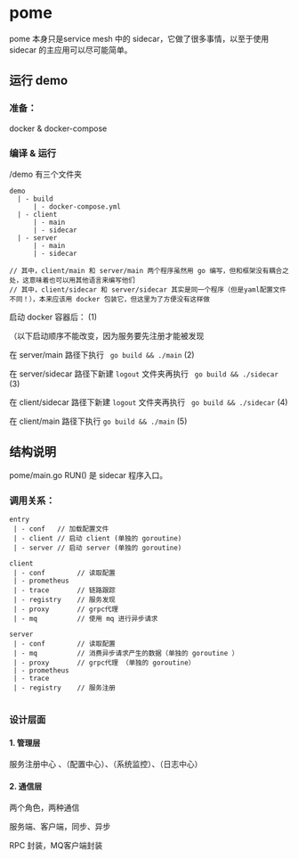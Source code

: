 # pome

pome 本身只是service mesh 中的 sidecar，它做了很多事情，以至于使用 sidecar 的主应用可以尽可能简单。

## 运行 demo

### 准备：

docker & docker-compose

### 编译 & 运行

/demo 有三个文件夹

```text
demo
  | - build
      | - docker-compose.yml
  | - client
      | - main
      | - sidecar
  | - server
      | - main
      | - sidecar

// 其中，client/main 和 server/main 两个程序虽然用 go 编写，但和框架没有耦合之处，这意味着也可以用其他语言来编写他们
// 其中，client/sidecar 和 server/sidecar 其实是同一个程序（但是yaml配置文件不同！），本来应该用 docker 包装它，但这里为了方便没有这样做
```

启动 docker 容器后： (1)

（以下启动顺序不能改变，因为服务要先注册才能被发现

在 server/main 路径下执行 ` go build && ./main` (2)

在 server/sidecar 路径下新建 `logout` 文件夹再执行 ` go build && ./sidecar` (3)

在 client/sidecar 路径下新建 `logout` 文件夹再执行 ` go build && ./sidecar` (4)

在 client/main 路径下执行  `go build && ./main` (5)


## 结构说明

pome/main.go RUN() 是 sidecar 程序入口。

### 调用关系：
```text
entry
 | - conf   // 加载配置文件
 | - client // 启动 client (单独的 goroutine)
 | - server // 启动 server (单独的 goroutine)

client
 | - conf        // 读取配置
 | - prometheus
 | - trace       // 链路跟踪
 | - registry    // 服务发现
 | - proxy       // grpc代理 
 | - mq          // 使用 mq 进行异步请求

server
 | - conf        // 读取配置
 | - mq          // 消费异步请求产生的数据（单独的 goroutine ）
 | - proxy       // grpc代理 （单独的 goroutine）
 | - prometheus
 | - trace
 | - registry    // 服务注册


```

### 设计层面

#### 1. 管理层

服务注册中心 、（配置中心）、（系统监控）、（日志中心）

#### 2. 通信层

两个角色，两种通信

服务端、客户端，同步、异步

RPC 封装，MQ客户端封装